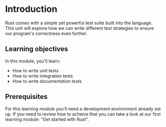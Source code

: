 # Introduction

Rust comes with a simple yet powerful test suite built into the language. This unit will explore how
we can write different test strategies to ensure our program's correctness even further.

## Learning objectives

In this module, you'll learn:

- How to write unit tests
- How to write integration tests
- How to write documentation tests

## Prerequisites

For this learning module you'll need a development environment already set up. If you need to review
how to acheive that you can take a look at our first learning module: "Get started with Rust".
